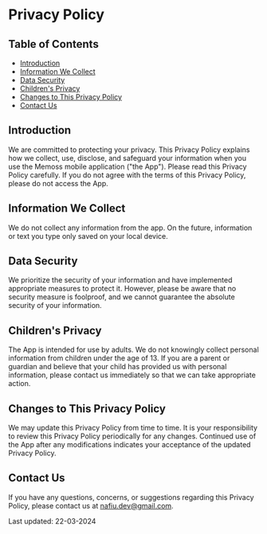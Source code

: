 # Privacy Policy

## Table of Contents
- [Introduction](#introduction)
- [Information We Collect](#information-we-collect)
- [Data Security](#data-security)
- [Children's Privacy](#childrens-privacy)
- [Changes to This Privacy Policy](#changes-to-this-privacy-policy)
- [Contact Us](#contact-us)

## Introduction
We are committed to protecting your privacy. This Privacy Policy explains how we collect, use, disclose, and safeguard your information when you use the Memoss mobile application ("the App"). Please read this Privacy Policy carefully. If you do not agree with the terms of this Privacy Policy, please do not access the App.

## Information We Collect
We do not collect any information from the app. On the future, information or text you type only saved on your local device.

## Data Security
We prioritize the security of your information and have implemented appropriate measures to protect it. However, please be aware that no security measure is foolproof, and we cannot guarantee the absolute security of your information.

## Children's Privacy
The App is intended for use by adults. We do not knowingly collect personal information from children under the age of 13. If you are a parent or guardian and believe that your child has provided us with personal information, please contact us immediately so that we can take appropriate action.

## Changes to This Privacy Policy
We may update this Privacy Policy from time to time. It is your responsibility to review this Privacy Policy periodically for any changes. Continued use of the App after any modifications indicates your acceptance of the updated Privacy Policy.

## Contact Us
If you have any questions, concerns, or suggestions regarding this Privacy Policy, please contact us at [nafiu.dev@gmail.com](mailto:nafiu.dev@gmail.com).

Last updated: 22-03-2024
